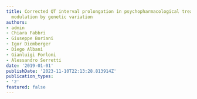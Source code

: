 ```yaml
---
title: Corrected QT interval prolongation in psychopharmacological treatment and its
  modulation by genetic variation
authors:
- admin
- Chiara Fabbri
- Giuseppe Boriani
- Igor Diemberger
- Diego Albani
- Gianluigi Forloni
- Alessandro Serretti
date: '2019-01-01'
publishDate: '2023-11-10T22:13:28.813914Z'
publication_types:
- '2'
featured: false
---
```

